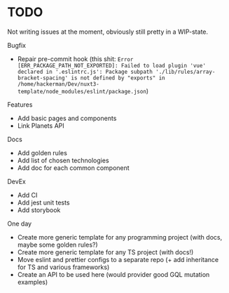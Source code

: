 # TODO

Not writing issues at the moment, obviously still pretty in a WIP-state.

Bugfix

- Repair pre-commit hook (this shit: `Error [ERR_PACKAGE_PATH_NOT_EXPORTED]: Failed to load plugin 'vue' declared in '.eslintrc.js': Package subpath './lib/rules/array-bracket-spacing' is not defined by "exports" in /home/hackerman/Dev/nuxt3-template/node_modules/eslint/package.json`)

Features

- Add basic pages and components
- Link Planets API

Docs

- Add golden rules
- Add list of chosen technologies
- Add doc for each common component

DevEx

- Add CI
- Add jest unit tests
- Add storybook

One day

- Create more generic template for any programming project (with docs, maybe some golden rules?)
- Create more generic template for any TS project (with docs!)
- Move eslint and prettier configs to a separate repo (+ add inheritance for TS and various frameworks)
- Create an API to be used here (would provider good GQL mutation examples)
